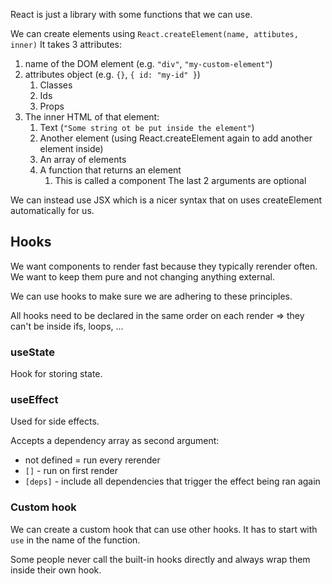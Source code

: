 React is just a library with some functions that we can use.

We can create elements using `React.createElement(name, attibutes, inner)` It takes 3 attributes:
1. name of the DOM element (e.g. `"div"`, `"my-custom-element"`)
2. attributes object (e.g. `{}`, `{ id: "my-id" }`)
	1. Classes
	2. Ids
	3. Props
3. The inner HTML of that element:
	1. Text (`"Some string ot be put inside the element"`)
	2. Another element (using React.createElement again to add another element inside)
	3. An array of elements
	4. A function that returns an element
		1. This is called a component
The last 2 arguments are optional

We can instead use JSX which is a nicer syntax that on uses createElement automatically for us.

## Hooks
We want components to render fast because they typically rerender often. We want to keep them pure and not changing anything external.

We can use hooks to make sure we are adhering to these principles.

All hooks need to be declared in the same order on each render => they can't be inside ifs, loops, ...
### useState
Hook for storing state.
### useEffect
Used for side effects.

Accepts a dependency array as second argument:
- not defined = run every rerender
- `[]` - run on first render
- `[deps]` - include all dependencies that trigger the effect being ran again
### Custom hook
We can create a custom hook that can use other hooks. It has to start with `use` in the name of the function.

Some people never call the built-in hooks directly and always wrap them inside their own hook.




